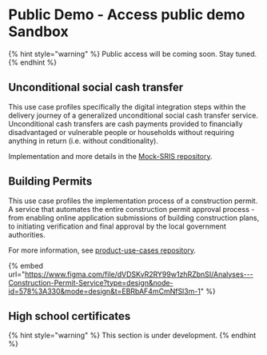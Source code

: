 # Public Demo - Access public demo Sandbox
{% hint style="warning" %}
Public access will be coming soon. Stay tuned.
{% endhint %}

## Unconditional social cash transfer
This use case profiles specifically the digital integration steps within the delivery journey of a generalized unconditional social cash transfer service. Unconditional cash transfers are cash payments provided to financially disadvantaged or vulnerable people or households without requiring anything in return (i.e. without conditionality).

Implementation and more details in the [Mock-SRIS repository](https://github.com/GovStackWorkingGroup/product-use-cases/blob/main/product-use-case/inst-1-unconditional-social-cash-transfer.md).

## Building Permits
This use case profiles the implementation process of a construction permit. A service that automates the entire construction permit approval process - from enabling online application submissions of building construction plans, to initiating verification and final approval by the local government authorities.

For more information, see [product-use-cases repository](https://github.com/GovStackWorkingGroup/product-use-cases/blob/aec2c37c97579a6abafc3034f404de00f6145c52/product-use-case/inf-1-construction-permit.md).

{% embed url="https://www.figma.com/file/dVDSKvR2RY99w1zhRZbnSI/Analyses---Construction-Permit-Service?type=design&node-id=578%3A330&mode=design&t=EBRbAF4mCmNfSl3m-1" %}

## High school certificates
{% hint style="warning" %}
This section is under development.
{% endhint %}